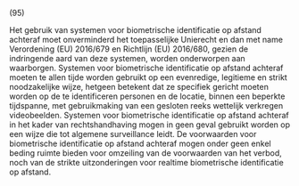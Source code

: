 (95)

Het gebruik van systemen voor biometrische identificatie op afstand achteraf moet onverminderd het toepasselijke Unierecht en dan met name Verordening (EU) 2016/679 en Richtlijn (EU) 2016/680, gezien de indringende aard van deze systemen, worden onderworpen aan waarborgen. Systemen voor biometrische identificatie op afstand achteraf moeten te allen tijde worden gebruikt op een evenredige, legitieme en strikt noodzakelijke wijze, hetgeen betekent dat ze specifiek gericht moeten worden op de te identificeren personen en de locatie, binnen een beperkte tijdspanne, met gebruikmaking van een gesloten reeks wettelijk verkregen videobeelden. Systemen voor biometrische identificatie op afstand achteraf in het kader van rechtshandhaving mogen in geen geval gebruikt worden op een wijze die tot algemene surveillance leidt. De voorwaarden voor biometrische identificatie op afstand achteraf mogen onder geen enkel beding ruimte bieden voor omzeiling van de voorwaarden van het verbod, noch van de strikte uitzonderingen voor realtime biometrische identificatie op afstand.
